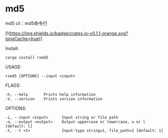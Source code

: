 # md5
md5 cli：md5命令行


[!(https://img.shields.io/badge/crates.io-v0.1.1-orange.svg?longCache=true)]

Install:

    cargo install rsmd5

USAGE:

    rsmd5 [OPTIONS] --input <input>

FLAGS:

    -h, --help       Prints help information
    -V, --version    Prints version information

OPTIONS:

    -i, --input <input>      Input string or file path
    -o, --output <output>    Output uppercase or lowercase, u or l [default: l]
    -t, --t <t>              Input-type string=1, file_path=2 [default: 1]

